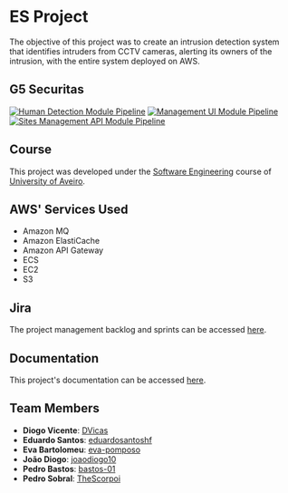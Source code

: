 # ES Project

The objective of this project was to create an intrusion detection system that identifies intruders from CCTV cameras, alerting its owners of the intrusion, with the entire system deployed on AWS.

## G5 Securitas

[![Human Detection Module Pipeline](https://github.com/eduardosantoshf/es-project/actions/workflows/human-detection.yaml/badge.svg)](https://github.com/eduardosantoshf/es-project/actions/workflows/human-detection.yaml)
[![Management UI Module Pipeline](https://github.com/eduardosantoshf/es-project/actions/workflows/management-ui.yaml/badge.svg)](https://github.com/eduardosantoshf/es-project/actions/workflows/management-ui.yaml)
[![Sites Management API Module Pipeline](https://github.com/eduardosantoshf/es-project/actions/workflows/sites-management-api-coverage.yaml/badge.svg)](https://github.com/eduardosantoshf/es-project/actions/workflows/sites-management-api-coverage.yaml)

## Course
This project was developed under the [Software Engineering](https://www.ua.pt/en/uc/2381) course of [University of Aveiro](https://www.ua.pt/).

## AWS' Services Used

* Amazon MQ
* Amazon ElastiCache
* Amazon API Gateway
* ECS
* EC2
* S3

## Jira

The project management backlog and sprints can be accessed [here](https://g5-securitas.atlassian.net/jira/software/projects/GS/boards/1/backlog).

## Documentation

This project's documentation can be accessed [here](https://eduardosantoshf.github.io/es-project/).

## Team Members
* **Diogo Vicente**: [DVicas](https://github.com/DVicas)
* **Eduardo Santos**: [eduardosantoshf](https://github.com/eduardosantoshf)
* **Eva Bartolomeu**: [eva-pomposo](https://github.com/eva-pomposo)
* **João Diogo**: [joaodiogo10](https://github.com/joaodiogo10)
* **Pedro Bastos**: [bastos-01](https://github.com/bastos-01)
* **Pedro Sobral**: [TheScorpoi](https://github.com/TheScorpoi)
